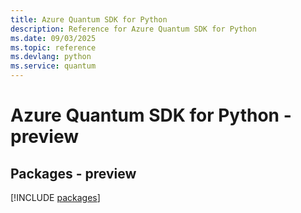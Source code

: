 ```yaml
---
title: Azure Quantum SDK for Python
description: Reference for Azure Quantum SDK for Python
ms.date: 09/03/2025
ms.topic: reference
ms.devlang: python
ms.service: quantum
---
```

# Azure Quantum SDK for Python - preview
## Packages - preview
[!INCLUDE [packages](quantum-index.md)]